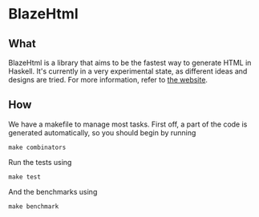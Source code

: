 BlazeHtml
=========

What
----

BlazeHtml is a library that aims to be the fastest way to generate HTML in
Haskell. It's currently in a very experimental state, as different ideas and
designs are tried. For more information, refer to [the website][].

[the website]: http://jaspervdj.be/blaze

How
---

We have a makefile to manage most tasks. First off, a part of the code is
generated automatically, so you should begin by running

    make combinators

Run the tests using

    make test

And the benchmarks using

    make benchmark
